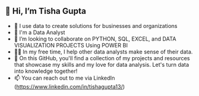 ## 👋 Hi, I’m Tisha Gupta

- 👀 I use data to create solutions for businesses and organizations
- 🌱 I'm a Data Analyst
- 🤝 I’m looking to collaborate on PYTHON, SQL, EXCEL, and DATA VISUALIZATION PROJECTS Using POWER BI
- 👩‍💻 In my free time, I help other data analysts make sense of their data.
- 🌱 On this GitHub, you'll find a collection of my projects and resources that showcase my skills and my love for data analysis. Let's turn data into knowledge together!
- 📫 You can reach out to me via LinkedIn (https://www.linkedin.com/in/tishagupta13/)

<!---
TishaGupta13/TishaGupta13 is a ✨ special ✨ repository because its `README.md` (this file) appears on your GitHub profile.
You can click the Preview link to take a look at your changes.
--->
